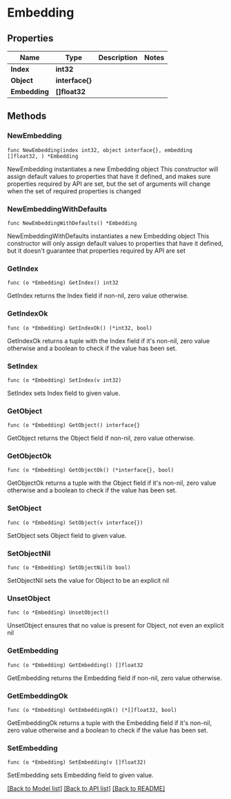 # Embedding

## Properties

Name | Type | Description | Notes
------------ | ------------- | ------------- | -------------
**Index** | **int32** |  | 
**Object** | **interface{}** |  | 
**Embedding** | **[]float32** |  | 

## Methods

### NewEmbedding

`func NewEmbedding(index int32, object interface{}, embedding []float32, ) *Embedding`

NewEmbedding instantiates a new Embedding object
This constructor will assign default values to properties that have it defined,
and makes sure properties required by API are set, but the set of arguments
will change when the set of required properties is changed

### NewEmbeddingWithDefaults

`func NewEmbeddingWithDefaults() *Embedding`

NewEmbeddingWithDefaults instantiates a new Embedding object
This constructor will only assign default values to properties that have it defined,
but it doesn't guarantee that properties required by API are set

### GetIndex

`func (o *Embedding) GetIndex() int32`

GetIndex returns the Index field if non-nil, zero value otherwise.

### GetIndexOk

`func (o *Embedding) GetIndexOk() (*int32, bool)`

GetIndexOk returns a tuple with the Index field if it's non-nil, zero value otherwise
and a boolean to check if the value has been set.

### SetIndex

`func (o *Embedding) SetIndex(v int32)`

SetIndex sets Index field to given value.


### GetObject

`func (o *Embedding) GetObject() interface{}`

GetObject returns the Object field if non-nil, zero value otherwise.

### GetObjectOk

`func (o *Embedding) GetObjectOk() (*interface{}, bool)`

GetObjectOk returns a tuple with the Object field if it's non-nil, zero value otherwise
and a boolean to check if the value has been set.

### SetObject

`func (o *Embedding) SetObject(v interface{})`

SetObject sets Object field to given value.


### SetObjectNil

`func (o *Embedding) SetObjectNil(b bool)`

 SetObjectNil sets the value for Object to be an explicit nil

### UnsetObject
`func (o *Embedding) UnsetObject()`

UnsetObject ensures that no value is present for Object, not even an explicit nil
### GetEmbedding

`func (o *Embedding) GetEmbedding() []float32`

GetEmbedding returns the Embedding field if non-nil, zero value otherwise.

### GetEmbeddingOk

`func (o *Embedding) GetEmbeddingOk() (*[]float32, bool)`

GetEmbeddingOk returns a tuple with the Embedding field if it's non-nil, zero value otherwise
and a boolean to check if the value has been set.

### SetEmbedding

`func (o *Embedding) SetEmbedding(v []float32)`

SetEmbedding sets Embedding field to given value.



[[Back to Model list]](../README.md#documentation-for-models) [[Back to API list]](../README.md#documentation-for-api-endpoints) [[Back to README]](../README.md)



